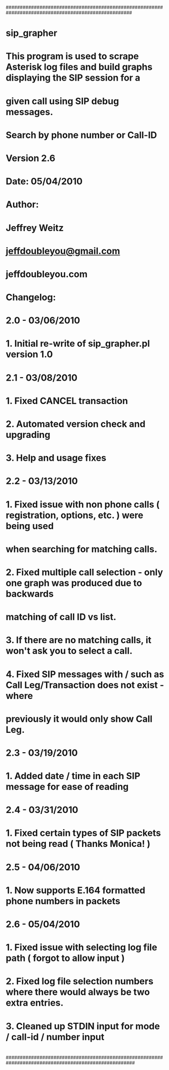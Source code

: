 
#####################################################################################################
#
# sip_grapher
#
# This program is used to scrape Asterisk log files and build graphs displaying the SIP session for a
# given call using SIP debug messages.
#
# Search by phone number or Call-ID
#
# Version 2.6
#
# Date: 05/04/2010
#
# Author:
#
#	Jeffrey Weitz
#	jeffdoubleyou@gmail.com
#	jeffdoubleyou.com
#
#
# Changelog:
#
#	2.0 - 03/06/2010
#	
#		1. Initial re-write of sip_grapher.pl version 1.0
#
#	2.1 - 03/08/2010 
#
#		1. Fixed CANCEL transaction
#		2. Automated version check and upgrading
#		3. Help and usage fixes
#		
#	2.2 - 03/13/2010
#
#		1. Fixed issue with non phone calls ( registration, options, etc. ) were being used
#		   when searching for matching calls.
#
#		2. Fixed multiple call selection - only one graph was produced due to backwards
#		   matching of call ID vs list.
#
#		3. If there are no matching calls, it won't ask you to select a call.
#
#		4. Fixed SIP messages with / such as Call Leg/Transaction does not exist - where
#		   previously it would only show Call Leg.
#
#	2.3 - 03/19/2010
#
#		1. Added date / time in each SIP message for ease of reading
#
#	2.4 - 03/31/2010
#
#		1. Fixed certain types of SIP packets not being read ( Thanks Monica! )
#
#	2.5 - 04/06/2010
#
#		1. Now supports E.164 formatted phone numbers in packets
#
#	2.6 - 05/04/2010
#
#		1. Fixed issue with selecting log file path ( forgot to allow input )
#
#		2. Fixed log file selection numbers where there would always be two extra entries.
#
#		3. Cleaned up STDIN input for mode / call-id / number input
#
######################################################################################################


